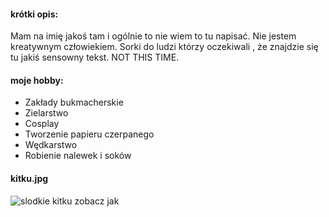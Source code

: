 #### krótki opis:
Mam na imię jakoś tam i ogólnie to nie wiem to tu napisać. Nie jestem kreatywnym człowiekiem. Sorki do ludzi którzy oczekiwali , że znajdzie się tu jakiś sensowny tekst. NOT THIS TIME.
#### moje hobby:
- Zakłady bukmacherskie
- Zielarstwo
- Cosplay
- Tworzenie papieru czerpanego
- Wędkarstwo 
- Robienie nalewek i soków
#### kitku.jpg
![slodkie kitku zobacz jak]([https://www.google.com/url?sa=i&url=https%3A%2F%2Fwww.wykop.pl%2Fwpis%2F38217429%2Fcute-kitku-leze-pod-kolderka-jakies-pytania%2F&psig=AOvVaw0w_22UYK-iuvId-LMC1xbF&ust=1671554957065000&source=images&cd=vfe&ved=0CBAQjRxqFwoTCNjAgc6RhvwCFQAAAAAdAAAAABAD](https://www.wykop.pl/wpis/38217429/cute-kitku-leze-pod-kolderka-jakies-pytania/))
